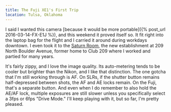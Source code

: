 ```yaml
---
title: The Fuji XE1's First Trip
location: Tulsa, Oklahoma
---
```


I said I wanted this camera
[because it would be more portable]({% post_url 2016-03-14-FX-E1J %}), and this
weekend it proved itself so. It fit right into the laptop bag for the flight
and I carried it around during workdays downtown. I even took it to the
[Saturn Room](http://www.saturnroom.com/), the new establishment at 209 North
Boulder Avenue, former home to Club 209 where I worked and partied for many years.

It's fairly zippy, and I love the image quality. Its auto-metering tends to be
cooler but brighter than the Nikon, and I like that distinction. The one gotcha
that I'm still working through is AF. On SLRs, if the shutter button remains
half-depressed between shots, the AF and AE locks remain. On the Fuji, that's a
separate button. And even when I do remember to also hold the AE/AF lock,
multiple exposures are still slower unless you specifically select a 3fps or
6fps "Drive Mode." I'll keep playing with it, but so far, I'm pretty pleased.
